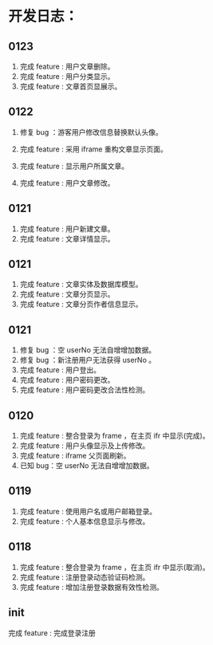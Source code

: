 # 开发日志：

## 0123

1. 完成 feature : 用户文章删除。
2. 完成 feature : 用户分类显示。
3. 完成 feature : 文章首页显展示。



## 0122

1. 修复 bug ：游客用户修改信息替换默认头像。

2. 完成 feature : 采用 iframe 重构文章显示页面。

3. 完成 feature : 显示用户所属文章。

4. 完成 feature : 用户文章修改。

   

## 0121

1. 完成 feature : 用户新建文章。
2. 完成 feature : 文章详情显示。



## 0121

1. 完成 feature : 文章实体及数据库模型。
2. 完成 feature : 文章分页显示。
3. 完成 feature : 文章分页作者信息显示。



## 0121

1. 修复 bug ：空 userNo 无法自增增加数据。
2. 修复 bug ：新注册用户无法获得 userNo 。
3. 完成 feature : 用户登出。
4. 完成 feature : 用户密码更改。
5. 完成 feature : 用户密码更改合法性检测。



## 0120

1. 完成 feature : 整合登录为 frame ，在主页 ifr 中显示(完成)。
2. 完成 feature : 用户头像显示及上传修改。
3. 完成 feature :  iframe 父页面刷新。
4. 已知 bug：空 userNo 无法自增增加数据。



## 0119

1. 完成 feature : 使用用户名或用户邮箱登录。
2. 完成 feature : 个人基本信息显示与修改。



## 0118

1. 完成 feature : 整合登录为 frame ，在主页 ifr 中显示(取消)。
2. 完成 feature : 注册登录动态验证码检测。
3. 完成 feature : 增加注册登录数据有效性检测。



## init 

完成 feature : 完成登录注册

